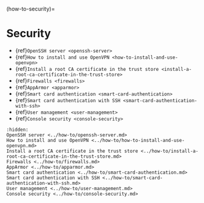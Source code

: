 (how-to-security)=

# Security

* {ref}`OpenSSH server <openssh-server>`
* {ref}`How to install and use OpenVPN <how-to-install-and-use-openvpn>`
* {ref}`Install a root CA certificate in the trust store <install-a-root-ca-certificate-in-the-trust-store>`
* {ref}`Firewalls <firewalls>`
* {ref}`AppArmor <apparmor>`
* {ref}`Smart card authentication <smart-card-authentication>`
* {ref}`Smart card authentication with SSH <smart-card-authentication-with-ssh>`
* {ref}`User management <user-management>`
* {ref}`Console security <console-security>`

```{toctree}
:hidden:
OpenSSH server <../how-to/openssh-server.md>
How to install and use OpenVPN <../how-to/how-to-install-and-use-openvpn.md>
Install a root CA certificate in the trust store <../how-to/install-a-root-ca-certificate-in-the-trust-store.md>
Firewalls <../how-to/firewalls.md>
AppArmor <../how-to/apparmor.md>
Smart card authentication <../how-to/smart-card-authentication.md>
Smart card authentication with SSH <../how-to/smart-card-authentication-with-ssh.md>
User management <../how-to/user-management.md>
Console security <../how-to/console-security.md>
```